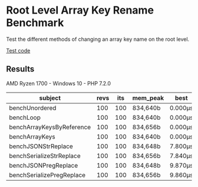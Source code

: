 # Root Level Array Key Rename Benchmark
Test the different methods of changing an array key name on the root level.

[Test code](/benchmarks/RootLevelArrayKeyRenameBench.php)

## Results
AMD Ryzen 1700 - Windows 10 - PHP 7.2.0

| subject                   | revs | its | mem_peak | best    | mean     | mode     | worst    | stdev   | rstdev  | diff  |
|---------------------------|------|-----|----------|---------|----------|----------|----------|---------|---------|-------|
| benchUnordered            | 100  | 100 | 834,640b | 0.000μs | 4.898μs  | 0.000μs  | 10.140μs | 4.997μs | 102.02% | 1.00x |
| benchLoop                 | 100  | 100 | 834,640b | 0.000μs | 5.384μs  | 9.983μs  | 10.740μs | 4.974μs | 92.38%  | 1.10x |
| benchArrayKeysByReference | 100  | 100 | 834,656b | 0.000μs | 5.754μs  | 9.952μs  | 10.130μs | 4.905μs | 85.24%  | 1.17x |
| benchArrayKeys            | 100  | 100 | 834,640b | 0.000μs | 9.125μs  | 10.003μs | 11.410μs | 2.876μs | 31.52%  | 1.86x |
| benchJSONStrReplace       | 100  | 100 | 834,648b | 7.800μs | 10.167μs | 9.996μs  | 20.000μs | 1.444μs | 14.20%  | 2.08x |
| benchSerializeStrReplace  | 100  | 100 | 834,656b | 7.840μs | 10.269μs | 10.005μs | 20.130μs | 1.621μs | 15.79%  | 2.10x |
| benchJSONPregReplace      | 100  | 100 | 834,648b | 9.870μs | 10.904μs | 10.009μs | 20.020μs | 2.862μs | 26.25%  | 2.23x |
| benchSerializePregReplace | 100  | 100 | 834,656b | 9.860μs | 11.566μs | 10.001μs | 20.140μs | 3.617μs | 31.27%  | 2.36x |
